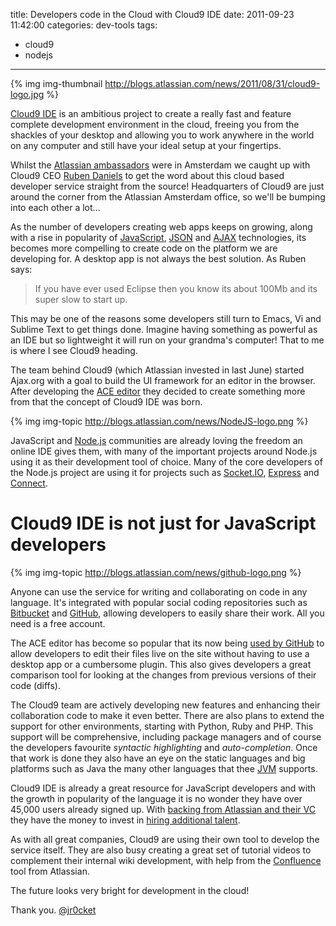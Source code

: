 title: Developers code in the Cloud with Cloud9 IDE
date: 2011-09-23 11:42:00
categories: dev-tools
tags: 
- cloud9
- nodejs
---

{% img img-thumbnail http://blogs.atlassian.com/news/2011/08/31/cloud9-logo.jpg %}

[Cloud9 IDE](http://cloud9ide.com/) is an ambitious project to create a really fast and feature complete development environment in the cloud, freeing you from the shackles of your desktop and allowing you to work anywhere in the world on any computer and still have your ideal setup at your fingertips.

Whilst the [Atlassian ambassadors](http://www.atlassian.com/en/europe/ambassadors) were in Amsterdam we caught up with Cloud9 CEO [Ruben Daniels](http://cloud9ide.com/about.html) to get the word about this cloud based developer service straight from  the source! Headquarters of Cloud9 are just around the corner from the  Atlassian Amsterdam office, so we'll be bumping into each other a lot...

As the number of developers creating web apps keeps on growing, along with a rise in popularity of [JavaScript](http://en.wikipedia.org/wiki/JavaScript "JavaScript"), [JSON](http://json.org/ "JSON") and [AJAX](http://en.wikipedia.org/wiki/Ajax_%28programming%29) technologies, its becomes more compelling to create code on the  platform we are developing for. A desktop app is not always the best  solution. As Ruben says:

> If you have ever used Eclipse then you know its about 100Mb and its super slow to start up.  

This may be one of the reasons some developers still turn to Emacs, Vi and Sublime Text to get things done. Imagine having something as powerful as an IDE but so lightweight it will run on your grandma's computer! That to me is where  I see Cloud9 heading.

The team behind Cloud9 (which Atlassian invested in last June) started Ajax.org with a goal to build the UI framework for an editor in the browser.  After developing the [ACE editor](http://ace.ajax.org/) they decided to create something more from that the concept of Cloud9 IDE was born.

{% img img-topic http://blogs.atlassian.com/news/NodeJS-logo.png %}

JavaScript and [Node.js](http://nodejs.org/) communities are already loving the freedom an online IDE gives them,  with many of the important projects around Node.js using it as their  development tool of choice.  Many of the core developers of the Node.js  project are using it for projects such as [Socket.IO](http://socket.io/), [Express](http://expressjs.com/) and [Connect](http://senchalabs.github.com/connect/).  

# Cloud9 IDE is not just for JavaScript developers

{% img img-topic http://blogs.atlassian.com/news/github-logo.png %} 

Anyone  can use the service for writing and collaborating on code in any language.  It's integrated with popular social coding repositories such as [Bitbucket](http://bitbucket.org/ "BitBucket") and [GitHub](http://github.com/ "GitHub"), allowing developers to easily share their work.  All you need is a free account.

The ACE editor has become so popular that its now being [used by GitHub](https://github.com/blog/905-edit-like-an-ace) to allow developers to edit their files live on the site without having  to use a desktop app or a cumbersome plugin.  This also gives  developers a great comparison tool for looking at the changes from  previous versions of their code (diffs). 

The Cloud9 team are  actively developing new features and enhancing their collaboration code  to make it even better.  There are also plans to extend the support for  other environments, starting with Python, Ruby and PHP.  This support  will be comprehensive, including package managers and of course the  developers favourite _syntactic highlighting_ and _auto-completion_.   Once that work is done they also have an eye on the static languages  and big platforms such as Java the many other languages that thee [JVM](http://en.wikipedia.org/wiki/Java_Virtual_Machine "Java Virtual Machine") supports.

Cloud9 IDE is already a great resource for JavaScript developers and with the growth in popularity of the language it is no wonder they have over 45,000 users already signed up. With [backing from Atlassian and their VC](http://techcrunch.com/2011/06/21/development-as-a-service-platform-cloud9-raises-5-5m-from-accel-and-atlassian-software/) they have the money to invest in [hiring additional talent](http://c9.io/jobs.html).

As with all great companies, Cloud9 are using their own tool to develop the service itself.  They are also busy creating a great set of tutorial videos to complement their internal wiki development, with help from  the [Confluence](http://www.atlassian.com/software/confluence/) tool from Atlassian.

The future looks very bright for development in the cloud!

Thank you.
[@jr0cket](https://twitter.com/jr0cket)
